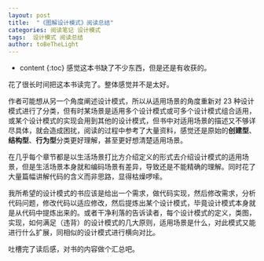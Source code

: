 ```yaml
---
layout: post
title:  "《图解设计模式》阅读总结"
categories: 阅读笔记 设计模式
tags:  设计模式 阅读总结
author: toBeTheLight
---
```


* content
{:toc}
感觉这本书缺了不少东西，但是还是有收获的。





花了很长时间把这本书读完了。整体感觉并不是太好。

作者可能想从另一个角度阐述设计模式，所以从适用场景的角度重新对 23 种设计模式进行了分类，但有时某场景是适用多个设计模式或可多个设计模式组合适用，或某个设计模式的实现会用到其他的设计模式，但书中对适用场景的描述又不够详尽具体，就会造成困扰，阅读的过程中参考了大量资料，感觉还是原始的**创建型**、**结构型**、**行为型**分类更好理解，甚至更好想清楚适用场景。

在几乎每个章节都是以生活场景打比方介绍定义的形式去介绍设计模式的适用场景，但是生活场景本身就和编码场景有差异，导致还是不能精确的理解。同时花了大量篇幅讲解代码的含义而非思路，显得枯燥啰嗦。

我所希望的设计模式的书应该是给出一个需求，做代码实现，然后修改需求，分析代码问题，修改代码以适应修改，然后提炼出某个设计模式，毕竟设计模式本身就是从代码中提炼出来的。或者干净利落的告诉读者，每个设计模式的定义，类图，实现，如何满足（违背）的设计模式的几大原则，适用场景是什么，对此模式又能进行什么扩展，同相似的设计模式进行横向对比。

吐槽完了读后感，对书的内容做个汇总吧。